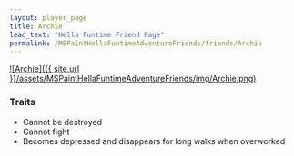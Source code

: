 ```yaml
---
layout: player_page
title: Archie
lead_text: "Hella Funtime Friend Page" 
permalink: /MSPaintHellaFuntimeAdventureFriends/friends/Archie
---
```

<a href="{{ site.url }}/MSPaintHellaFuntimeAdventureFriends/friends/Archie">
![Archie]({{ site.url }}/assets/MSPaintHellaFuntimeAdventureFriends/img/Archie.png)
</a>


### Traits

* Cannot be destroyed
* Cannot fight
* Becomes depressed and disappears for long walks when overworked
